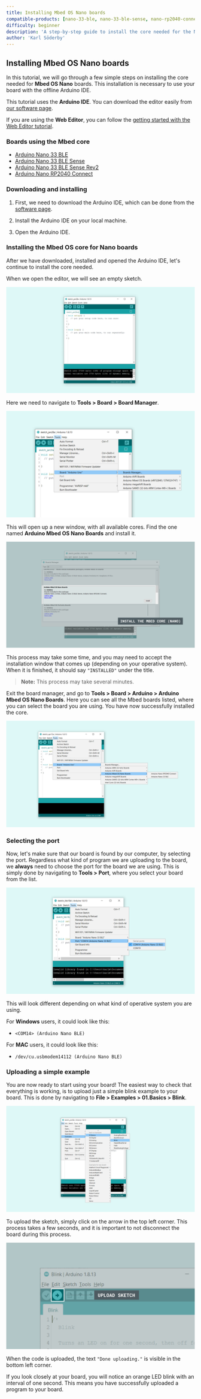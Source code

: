 ```yaml
---
title: Installing Mbed OS Nano boards
compatible-products: [nano-33-ble, nano-33-ble-sense, nano-rp2040-connect]
difficulty: beginner
description: 'A step-by-step guide to install the core needed for the Nano 33 BLE, Nano 33 BLE Sense and Nano RP2040 Connect boards.'
author: 'Karl Söderby'
---
```


## Installing Mbed OS Nano boards

In this tutorial, we will go through a few simple steps on installing the core needed for **Mbed OS Nano** boards. This installation is necessary to use your board with the offline Arduino IDE.

This tutorial uses the **Arduino IDE**. You can download the editor easily from [our software page](https://www.arduino.cc/en/software).

If you are using the **Web Editor**, you can follow the [getting started with the Web Editor tutorial](/cloud/web-editor/tutorials/getting-started/getting-started-web-editor).

### Boards using the Mbed core

- [Arduino Nano 33 BLE](https://store.arduino.cc/arduino-nano-33-ble)
- [Arduino Nano 33 BLE Sense](https://store.arduino.cc/arduino-nano-33-ble-sense)
- [Arduino Nano 33 BLE Sense Rev2](https://store.arduino.cc/nano-33-ble-sense-rev2)
- [Arduino Nano RP2040 Connect](https://store.arduino.cc/nano-rp2040-connect)

### Downloading and installing

1. First, we need to download the Arduino IDE, which can be done from the [software page](https://www.arduino.cc/en/software).

2. Install the Arduino IDE on your local machine.

3. Open the Arduino IDE.

### Installing the Mbed OS core for Nano boards

After we have downloaded, installed and opened the Arduino IDE, let's continue to install the core needed.

When we open the editor, we will see an empty sketch.

![An empty Arduino IDE sketch window.](assets/install_mbed_img01.png)

Here we need to navigate to **Tools > Board > Board Manager**.

![Selecting board manager.](assets/install_mbed_img02.png)

This will open up a new window, with all available cores. Find the one named **Arduino Mbed OS Nano Boards** and install it.

![List of cores.](assets/install_mbed_img03.png)

This process may take some time, and you may need to accept the installation window that comes up (depending on your operative system). When it is finished, it should say `"INSTALLED"` under the title.

>**Note:** This process may take several minutes.

Exit the board manager, and go to **Tools > Board > Arduino > Arduino Mbed OS Nano Boards**. Here you can see all the Mbed boards listed, where you can select the board you are using. You have now successfully installed the core.

![List of available boards.](assets/install_mbed_img04.png)

### Selecting the port

Now, let's make sure that our board is found by our computer, by selecting the port. Regardless what kind of program we are uploading to the board, we **always** need to choose the port for the board we are using. This is simply done by navigating to **Tools > Port**, where you select your board from the list.

![Selecting the right board and port.](assets/install_mbed_img05.png)

This will look different depending on what kind of operative system you are using.

For **Windows** users, it could look like this:

- `<COM14> (Arduino Nano BLE)`

For **MAC** users, it could look like this:

- `/dev/cu.usbmodem14112 (Arduino Nano BLE)`

### Uploading a simple example

You are now ready to start using your board! The easiest way to check that everything is working, is to upload just a simple blink example to your board. This is done by navigating to **File > Examples > 01.Basics > Blink**.

![Selecting the blink example.](assets/install_mbed_img06.png)

To upload the sketch, simply click on the arrow in the top left corner. This process takes a few seconds, and it is important to not disconnect the board during this process.

![Uploading the sketch.](assets/install_mbed_img07.png)

When the code is uploaded, the text `"Done uploading."` is visible in the bottom left corner.

If you look closely at your board, you will notice an orange LED blink with an interval of one second. This means you have successfully uploaded a program to your board.